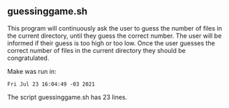 ## guessinggame.sh
This program will continuously ask the user to guess the number of files in the current directory, until they guess the correct number. The user will be informed if their guess is too high or too low. Once the user guesses the correct number of files in the current directory they should be congratulated.

Make was run in:
```
Fri Jul 23 16:04:49 -03 2021
```
The script guessinggame.sh has 23 lines.
